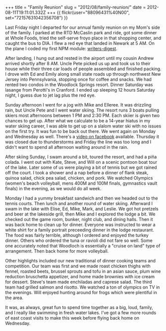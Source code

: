 +++
title = "Family Reunion"
slug = "2012/08/family-reunion/"
date = 2012-08-11T19:11:01.332Z
+++
{{ flickr(user="88096431%40N00", set="72157631042356708") }}

Last Friday night I departed for our annual family reunion on my Mom's side of the family. I parked at the RTD McCaslin park and ride, got some dinner at Whole Foods, tried the self-serve froyo place in that shopping center, and caught the bus to DIA. I flew a red eye that landed in Newark at 5 AM. On the plane I coded my first NPM module: [writers-digest](https://github.com/focusaurus/writers-digest).

After landing, I hung out and rested in the airport until my cousin Andrew arrived shortly after 8 AM. Uncle Pete picked us up and took us to their house while their three car loads of people assembled and finished packing. I drove with Ed and Emily along small state roads up through northwest New Jersey into Pennsylvania, stopping once for coffee and snacks. We had rented two condos in the Woodlock Springs resort. Dinner Saturday was lasange from Perotti's in Cranford. I ended up sleeping 12 hours Saturday night, I guess due to jet lag plus the red eye.

Sunday afternoon I went for a jog with Mike and Elleree. It was drizzling rain, but Uncle Pete and I went water skiing. The resort runs 3 boats pulling skiers most afternoons between 1 PM and 2:30 PM. Each skiier is given two chances to get up. After what we calculate to be a 14-year hiatus in my water skiing career, I was able to get up on a slalom water ski with no issues on the first try. It was fun to be back out there. We went again on Monday and Wednesday as well. There's a <a href="https://www.facebook.com/photo.php?v=10150959624885836">video on facebook</a> available. Thursday it was closed due to thunderstorms and Friday the line was too long and I didn't want to spend all afternoon waiting around in the rain.

After skiing Sunday, I swam around a bit, toured the resort, and had a piña colada. I went out with Kate, Steve, and Will on a scenic pontoon boat tour of the lake. Later some of us were playing a bit of tennis but we got rained off the court. I took a shower and a nap before a dinner of flank steak, quinoa salad, chick pea salad, chicken, and pork. We watched Olympics (women's beach volleyball, mens 400M and 100M finals, gymnastics vault finals) in the evening, as we would do all week.

Monday I had a yummy breakfast sandwich and then we headed out to the tennis courts. Then lunch and another round of water skiing. Afterward I swam in the lake with Elise, Ed, Mike, Mark, and Leslie. We got hot pretzels and beer at the lakeside grill, then Mike and I explored the lodge a bit. We checked out the game room, bunker, night club, and dining halls. Then it was back home to clean up for dinner. Everyone was instructed to wear a white shirt for a family portrait preceeding dinner in the lodge restaurant. The food was fairly terrible, although I ordered and enjoyed the turkey dinner. Others who ordered the tuna or ravioli did not fare so well. Some one accurately noted that Woodloch is essentially a "cruise on land" type of arrangement. Then back home for more volleyball.

Other highlights included our new traditional of dinner cooking teams and competition. Our team was first and we made roast chicken thighs with fennel, roasted beets, brussel sprouts and tofu in an asian sauce, plum wine reduction bruschetta appetizer, and home made brownies with ice cream for dessert. Steve's team made enchiladas and caprese salad. The third team had grilled salmon and risotto. We watched a ton of olympics on TV in the evenings. Will enjoyed hunting around for frogs which were plentiful in the area.

It was, as always, great fun to spend time together as a big, loud, family, and I really like swimming in fresh water lakes. I've got a few more rounds of east coast visits to make this week before flying back home on Wednesday.
